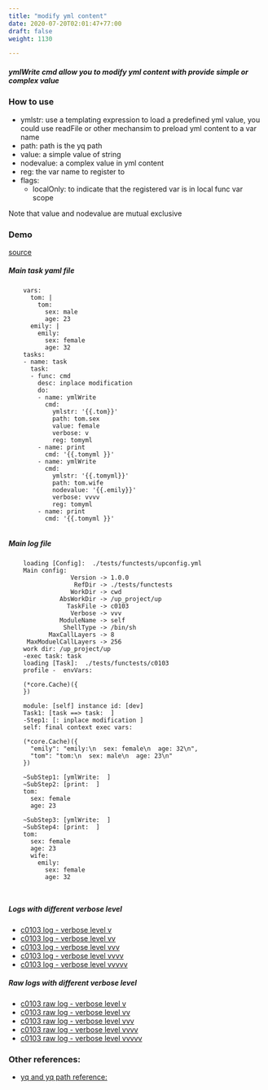 ```yaml
---
title: "modify yml content"
date: 2020-07-20T02:01:47+77:00
draft: false
weight: 1130

---
```


##### ymlWrite cmd allow you to modify yml content with provide simple or complex value


### How to use


* ymlstr: use a templating expression to load a predefined yml value, you could use readFile or other mechansim to preload yml content to a var name
* path: path is the yq path
* value: a simple value of string
* nodevalue: a complex value in yml content
* reg: the var name to register to
* flags:
  * localOnly: to indicate that the registered var is in local func var scope

Note that value and nodevalue are mutual exclusive











### Demo








[source](https://github.com/upcmd/up/blob/master/tests/functests/c0103.yml)

##### Main task yaml file
```
    vars:
      tom: |
        tom:
          sex: male
          age: 23
      emily: |
        emily:
          sex: female
          age: 32
    tasks:
    - name: task
      task:
      - func: cmd
        desc: inplace modification
        do:
        - name: ymlWrite
          cmd:
            ymlstr: '{{.tom}}'
            path: tom.sex
            value: female
            verbose: v
            reg: tomyml
        - name: print
          cmd: '{{.tomyml }}'
        - name: ymlWrite
          cmd:
            ymlstr: '{{.tomyml}}'
            path: tom.wife
            nodevalue: '{{.emily}}'
            verbose: vvvv
            reg: tomyml
        - name: print
          cmd: '{{.tomyml }}'
    
```
##### Main log file
```
    loading [Config]:  ./tests/functests/upconfig.yml
    Main config:
                 Version -> 1.0.0
                  RefDir -> ./tests/functests
                 WorkDir -> cwd
              AbsWorkDir -> /up_project/up
                TaskFile -> c0103
                 Verbose -> vvv
              ModuleName -> self
               ShellType -> /bin/sh
           MaxCallLayers -> 8
     MaxModuelCallLayers -> 256
    work dir: /up_project/up
    -exec task: task
    loading [Task]:  ./tests/functests/c0103
    profile -  envVars:
    
    (*core.Cache)({
    })
    
    module: [self] instance id: [dev]
    Task1: [task ==> task:  ]
    -Step1: [: inplace modification ]
    self: final context exec vars:
    
    (*core.Cache)({
      "emily": "emily:\n  sex: female\n  age: 32\n",
      "tom": "tom:\n  sex: male\n  age: 23\n"
    })
    
    ~SubStep1: [ymlWrite:  ]
    ~SubStep2: [print:  ]
    tom:
      sex: female
      age: 23
    
    ~SubStep3: [ymlWrite:  ]
    ~SubStep4: [print:  ]
    tom:
      sex: female
      age: 23
      wife:
        emily:
          sex: female
          age: 32
    
    
```


##### Logs with different verbose level
* [c0103 log - verbose level v](../../logs/c0103_v)
* [c0103 log - verbose level vv](../../logs/c0103_vv)
* [c0103 log - verbose level vvv](../../logs/c0103_vvvv)
* [c0103 log - verbose level vvvv](../../logs/c0103_vvvv)
* [c0103 log - verbose level vvvvv](../../logs/c0103_vvvvv)

##### Raw logs with different verbose level
* [c0103 raw log - verbose level v](../../reflogs/c0103_v.log)
* [c0103 raw log - verbose level vv](../../reflogs/c0103_vv.log)
* [c0103 raw log - verbose level vvv](../../reflogs/c0103_vvv.log)
* [c0103 raw log - verbose level vvvv](../../reflogs/c0103_vvvv.log)
* [c0103 raw log - verbose level vvvvv](../../reflogs/c0103_vvvvv.log)








### Other references:
* [yq and yq path reference:](https://github.com/mikefarah/yq)
